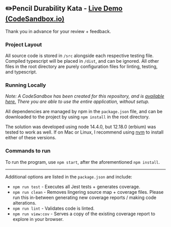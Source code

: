 ## ✏️Pencil Durability Kata - [Live Demo (CodeSandbox.io)]()

Thank you in advance for your review + feedback.

### Project Layout

All source code is stored in `/src` alongside each respective testing file.
Compiled typescript will be placed in `/dist`, and can be ignored. All other files in the root directory are purely configuration files for linting, testing, and typescript.

### Running Locally

_Note: A CodeSandbox has been created for this repository, and is [available here.]() There you are able to use the entire application, without setup._

All dependencies are managed by npm in the `package.json` file, and can be
downloaded to the project by using `npm install` in the root directory.

The solution was developed using node 14.4.0, but 12.18.0 (erbium)
was tested to work as well. If on Mac or Linux, I recommend using
[nvm](https://github.com/nvm-sh/nvm) to install either of these versions.

### Commands to run

To run the program, use `npm start`, after the aforementioned `npm install`.

---

Additional options are listed in the `package.json` and include:

-   `npm run test` - Executes all Jest tests + generates coverage.
-   `npm run clean` - Removes lingering source map + coverage files. Please run this in-between generating new coverage reports / making code alterations.
-   `npm run lint` - Validates code is linted.
-   `npm run view:cov` - Serves a copy of the existing coverage report to explore in your browser.
